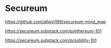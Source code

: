 # Secureum

https://github.com/allwin199/secureum-mind_map

https://secureum.substack.com/p/ethereum-101

https://secureum.substack.com/p/solidity-101
